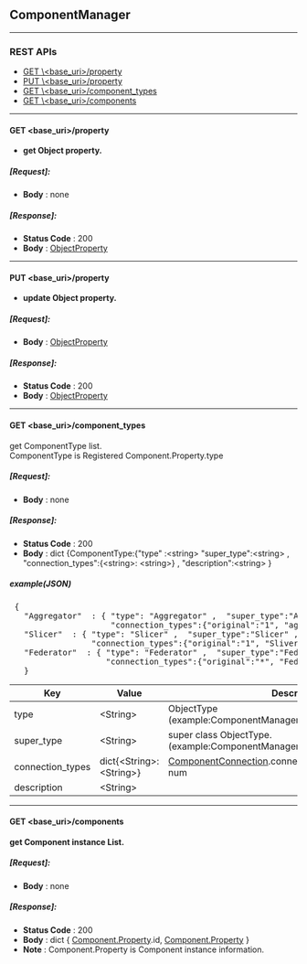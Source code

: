 ﻿
## ComponentManager

----

### REST APIs
  * [GET \\<base_uri>/property](#GETproperty)
  * [PUT \\<base_uri>/property](#PUTproperty)
  * [GET \\<base_uri>/component_types](#GETcomponent_types)
  * [GET \\<base_uri>/components](#GETcomponents)

----
#### <a name="GETproperty"> GET \<base_uri>/property</a>
  * **get Object property.**
##### [Request]:   
  * **Body** : none 
##### [Response]:
  * **Status Code** : 200
  * **Body** :  [ObjectProperty](./DataClass.html#ObjectProperty)
 
----
#### <a name="PUTproperty"> PUT \<base_uri>/property</a>
  * **update Object property.**
##### [Request]:   
  * **Body** :  [ObjectProperty](./DataClass.html#ObjectProperty)
##### [Response]:
  * **Status Code** : 200
  * **Body** :  [ObjectProperty](./DataClass.html#ObjectProperty)

----
#### <a name="GETcomponent_types"> GET \<base_uri>/component_types</a>
get ComponentType list.    
ComponentType is Registered Component.Property.type

##### [Request]:   
  * **Body** : none 
##### [Response]:
  * **Status Code** : 200
  * **Body** : dict {ComponentType:{"type" :\<string>   "super_type":\<string> , "connection_types":{\<string>: \<string>} , "description":\<string> }

##### example(JSON)
<pre>
 {
   "Aggregator"  : { "type": "Aggregator" ,  "super_type":"Aggregator" ,
                     "connection_types":{"original":"1", "aggregated":"1"}, "description":"Aggregator ...." },
   "Slicer"  : { "type": "Slicer" ,  "super_type":"Slicer" ,
                 "connection_types":{"original":"1", "Sliver":"*"}, "description":"Slicer  ...." },
   "Federator"  : { "type": "Federator" ,  "super_type":"Federator" ,
                    "connection_types":{"original":"*", "Federeted":"1"}, "description":"Federator  ...." }
   }
</pre>

**Key**          | **Value** |**Description**                            
-----------------|-----------|------------------------------------------
type             | \<String> |ObjectType (example:ComponentManager,Network,Slicer,,,)
super_type       | \<String> |super class ObjectType. (example:ComponentManager,NetworkComponent,Slicer,,,)
connection_types | dict{\<String>:\<String>} | [ComponentConnection](#ComponentConnection).connection_type : connection max num
description      | \<String> |




----
#### <a name="GETcomponents"> GET \<base_uri>/components</a>
**get Component instance List.**

##### [Request]:   
  * **Body** : none 
##### [Response]:
  * **Status Code** : 200
  * **Body** : dict { [Component.Property](./DataClass.html#ObjectProperty).id, [Component.Property](./DataClass.html#ObjectProperty) }
  * **Note** : Component.Property is Component instance information.

